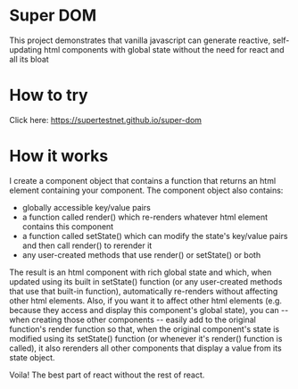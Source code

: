 # Super DOM

This project demonstrates that vanilla javascript can generate reactive, self-updating html components with global state without the need for react and all its bloat

# How to try

Click here: https://supertestnet.github.io/super-dom

# How it works

I create a component object that contains a function that returns an html element containing your component. The component object also contains:

- globally accessible key/value pairs
- a function called render() which re-renders whatever html element contains this component
- a function called setState() which can modify the state's key/value pairs and then call render() to rerender it
- any user-created methods that use render() or setState() or both

The result is an html component with rich global state and which, when updated using its built in setState() function (or any user-created methods that use that built-in function), automatically re-renders without affecting other html elements. Also, if you want it to affect other html elements (e.g. because they access and display this component's global state), you can -- when creating those other components -- easily add to the original function's render function so that, when the original component's state is modified using its setState() function (or whenever it's render() function is called), it also rerenders all other components that display a value from its state object.

Voila! The best part of react without the rest of react.
